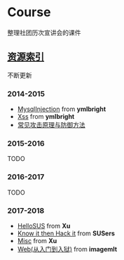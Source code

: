 # Course

整理社团历次宣讲会的课件

## [资源索引](资源索引/)

不断更新

### 2014-2015

- [MysqlInjection](2014-2015/10-MysqlInjection) from  **ymlbright**
- [Xss](2014-2015/11-Xss)  from **ymlbright**
- [常见攻击原理与防御方法](2014-2015/4-常见攻击原理与防御方法)

### 2015-2016

TODO

### 2016-2017

TODO

### 2017-2018

- [HelloSUS](2017-2018/9-HelloSUS) from **Xu**
- [Know it then Hack it](2017-2018/10-Know%20it%20the%20Hack%20it) from **SUSers**
- [Misc](2017-2018/11-Misc) from **Xu**
- [Web(从入门到入狱)](2017-2018/11-Web) from **imagemlt**
